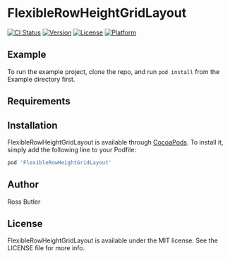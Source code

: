 # FlexibleRowHeightGridLayout

[![CI Status](https://img.shields.io/travis/rwbutler/FlexibleRowHeightGridLayout.svg?style=flat)](https://travis-ci.org/rwbutler/FlexibleRowHeightGridLayout)
[![Version](https://img.shields.io/cocoapods/v/FlexibleRowHeightGridLayout.svg?style=flat)](https://cocoapods.org/pods/FlexibleRowHeightGridLayout)
[![License](https://img.shields.io/cocoapods/l/FlexibleRowHeightGridLayout.svg?style=flat)](https://cocoapods.org/pods/FlexibleRowHeightGridLayout)
[![Platform](https://img.shields.io/cocoapods/p/FlexibleRowHeightGridLayout.svg?style=flat)](https://cocoapods.org/pods/FlexibleRowHeightGridLayout)

## Example

To run the example project, clone the repo, and run `pod install` from the Example directory first.

## Requirements

## Installation

FlexibleRowHeightGridLayout is available through [CocoaPods](https://cocoapods.org). To install
it, simply add the following line to your Podfile:

```ruby
pod 'FlexibleRowHeightGridLayout'
```

## Author

Ross Butler

## License

FlexibleRowHeightGridLayout is available under the MIT license. See the LICENSE file for more info.
